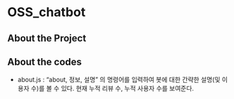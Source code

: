 # OSS_chatbot

## About the Project

## About the codes

- about.js
: “about, 정보, 설명” 의 명령어를 입력하여 봇에 대한 간략한 설명(및 이용자 수)를 볼 수 있다. 현재 누적 리뷰 수, 누적 사용자 수를 보여준다.
